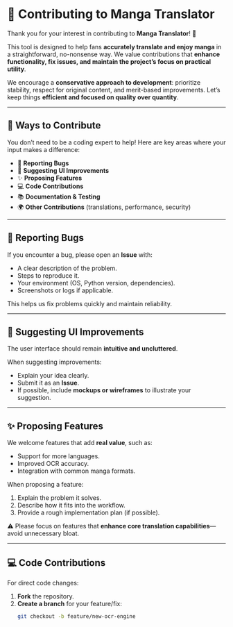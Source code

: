 # 🤝 Contributing to Manga Translator

Thank you for your interest in contributing to **Manga Translator**! 🎉  

This tool is designed to help fans **accurately translate and enjoy manga** in a straightforward, no-nonsense way. We value contributions that **enhance functionality, fix issues, and maintain the project’s focus on practical utility**.  

We encourage a **conservative approach to development**: prioritize stability, respect for original content, and merit-based improvements. Let’s keep things **efficient and focused on quality over quantity**.  

---

## 🚀 Ways to Contribute
You don’t need to be a coding expert to help! Here are key areas where your input makes a difference:

- 🐞 **Reporting Bugs**  
- 🎨 **Suggesting UI Improvements**  
- ✨ **Proposing Features**  
- 💻 **Code Contributions**  
- 📚 **Documentation & Testing**  
- 🌍 **Other Contributions** (translations, performance, security)  

---

## 🐞 Reporting Bugs
If you encounter a bug, please open an **Issue** with:  
- A clear description of the problem.  
- Steps to reproduce it.  
- Your environment (OS, Python version, dependencies).  
- Screenshots or logs if applicable.  

This helps us fix problems quickly and maintain reliability.  

---

## 🎨 Suggesting UI Improvements
The user interface should remain **intuitive and uncluttered**.  

When suggesting improvements:  
- Explain your idea clearly.  
- Submit it as an **Issue**.  
- If possible, include **mockups or wireframes** to illustrate your suggestion.  

---

## ✨ Proposing Features
We welcome features that add **real value**, such as:  
- Support for more languages.  
- Improved OCR accuracy.  
- Integration with common manga formats.  

When proposing a feature:  
1. Explain the problem it solves.  
2. Describe how it fits into the workflow.  
3. Provide a rough implementation plan (if possible).  

⚠️ Please focus on features that **enhance core translation capabilities**—avoid unnecessary bloat.  

---

## 💻 Code Contributions
For direct code changes:  

1. **Fork** the repository.  
2. **Create a branch** for your feature/fix:  
   ```bash
   git checkout -b feature/new-ocr-engine
